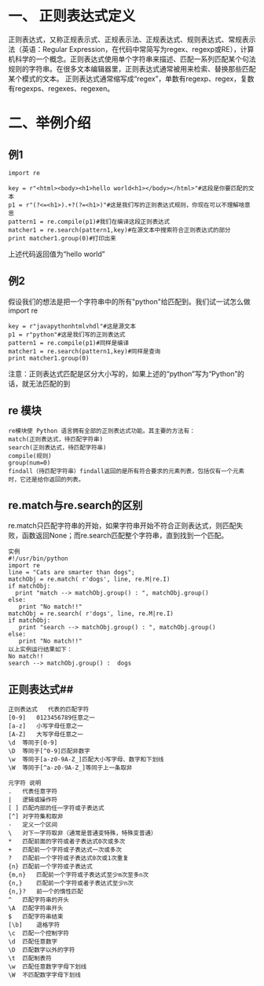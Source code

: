 # 一、 正则表达式定义 #
正则表达式，又称正规表示式、正规表示法、正规表达式、规则表达式、常规表示法（英语：Regular Expression，在代码中常简写为regex、regexp或RE），计算机科学的一个概念。正则表达式使用单个字符串来描述、匹配一系列匹配某个句法规则的字符串。在很多文本编辑器里，正则表达式通常被用来检索、替换那些匹配某个模式的文本。
正则表达式通常缩写成“regex”，单数有regexp、regex，复数有regexps、regexes、regexen。
# 二、举例介绍 #
## 例1 ##
    import re
    
    key = r"<html><body><h1>hello world<h1></body></html>"#这段是你要匹配的文本
    p1 = r"(?<=<h1>).+?(?=<h1>)"#这是我们写的正则表达式规则，你现在可以不理解啥意思
    pattern1 = re.compile(p1)#我们在编译这段正则表达式
    matcher1 = re.search(pattern1,key)#在源文本中搜索符合正则表达式的部分
    print matcher1.group(0)#打印出来
上述代码返回值为“hello world”

## 例2 ##
假设我们的想法是把一个字符串中的所有"python"给匹配到。我们试一试怎么做
    import re
    
    key = r"javapythonhtmlvhdl"#这是源文本
    p1 = r"python"#这是我们写的正则表达式
    pattern1 = re.compile(p1)#同样是编译
    matcher1 = re.search(pattern1,key)#同样是查询
    print matcher1.group(0)
注意：正则表达式匹配是区分大小写的，如果上述的“python”写为“Python”的话，就无法匹配的到
## re 模块 ##
    re模块使 Python 语言拥有全部的正则表达式功能。其主要的方法有：
    match(正则表达式，待匹配字符串)
    search(正则表达式，待匹配字符串)
    compile(规则)
    group(num=0)
    findall（待匹配字符串）findall返回的是所有符合要求的元素列表，包括仅有一个元素时，它还是给你返回的列表。



## re.match与re.search的区别 ##
re.match只匹配字符串的开始，如果字符串开始不符合正则表达式，则匹配失败，函数返回None；而re.search匹配整个字符串，直到找到一个匹配。

    实例
    #!/usr/bin/python
    import re
    line = "Cats are smarter than dogs";
    matchObj = re.match( r'dogs', line, re.M|re.I)
    if matchObj:
      print "match --> matchObj.group() : ", matchObj.group()
    else:
       print "No match!!"
    matchObj = re.search( r'dogs', line, re.M|re.I)
    if matchObj:
       print "search --> matchObj.group() : ", matchObj.group()
    else:
       print "No match!!"
    以上实例运行结果如下：
    No match!!
    search --> matchObj.group() :  dogs

## 正则表达式##
    正则表达式	代表的匹配字符
    [0-9]	0123456789任意之一
    [a-z]	小写字母任意之一
    [A-Z]	大写字母任意之一
    \d	等同于[0-9]
    \D	等同于[^0-9]匹配非数字
    \w	等同于[a-z0-9A-Z_]匹配大小写字母、数字和下划线
    \W	等同于[^a-z0-9A-Z_]等同于上一条取非

    元字符	说明
    .	代表任意字符
    |	逻辑或操作符
    [ ]	匹配内部的任一字符或子表达式
    [^]	对字符集和取非
    -	定义一个区间
    \	对下一字符取非（通常是普通变特殊，特殊变普通）
    *	匹配前面的字符或者子表达式0次或多次
    +	匹配前一个字符或子表达式一次或多次
    ?	匹配前一个字符或子表达式0次或1次重复
    {n}	匹配前一个字符或子表达式
    {m,n}	匹配前一个字符或子表达式至少m次至多n次
    {n,}	匹配前一个字符或者子表达式至少n次
    {n,}?	前一个的惰性匹配
    ^	匹配字符串的开头
    \A	匹配字符串开头
    $	匹配字符串结束
    [\b]	退格字符
    \c	匹配一个控制字符
    \d	匹配任意数字
    \D	匹配数字以外的字符
    \t	匹配制表符
    \w	匹配任意数字字母下划线
    \W	不匹配数字字母下划线